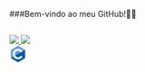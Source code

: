 ###Bem-vindo ao meu GitHub!👨‍💻
##
<div>
   <a href="https://github.com/Moises-Paz/Moises-Paz">
   <img height="180em" src="https://github-readme-stats.vercel.app/api?username=Moises-Paz&show_icons=true&theme=midnight-purple"/>
   <img height="160em" src="https://github-readme-stats.vercel.app/api/top-langs/?username=Moises-Paz&layout=compact&theme=midnight-purple"/>
</div>
   
<div>
   <img align="center" alt="Moioses-Paz C" height="30" widht="40" src="https://github.com/devicons/devicon/blob/master/icons/c/c-original.svg">
</div>

